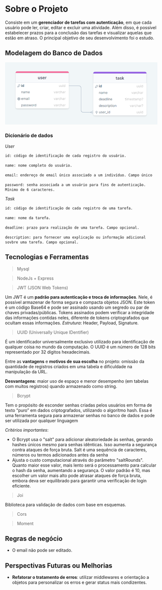 # Sobre o Projeto

Consiste em um **gerenciador de tarefas com autenticação**, em que cada usuário pode ler, criar, editar e excluir uma atividade. Além disso, é possível estabelecer prazos para a conclusão das tarefas e visualizar aquelas que estão em atraso. O principal objetivo de seu desenvolvimento foi o estudo.

## Modelagem do Banco de Dados
![Modelo conceitual do banco de dados](images/image.png)

### Dicionário de dados

*User*

```
id: código de identificação de cada registro do usuário.

name: nome completo do usuário.

email: endereço de email único associado a um indivíduo. Campo único

password: senha associada a um usuário para fins de autenticação. Mínimo de 6 caracteres.
```

*Task*

```
id: código de identificação de cada registro de uma tarefa.

name: nome da tarefa.

deadline: prazo para realização de uma tarefa. Campo opcional.

description: para fornecer uma explicação ou informação adicional sovbre uma tarefa. Campo opcional.

```

## Tecnologias e Ferramentas

> Mysql

> NodeJs + Express

> JWT (JSON Web Tokens)

Um JWT é um **padrão para autenticação e troca de informações**. Nele, é possível armazenar de forma segura e compacta objetos JSON. Este token é um código Base64 e pode ser assinado usando um segredo ou par de chaves privadas/públicas. Tokens assinados podem verificar a integridade das informações contidas neles, diferente de tokens criptografados que ocultam essas informações. *Estrutura*: Header, Payload, Signature.

> UUID (Universally Unique IDentifier)

É um identificador universalmente exclusivo utilizado para identificação de qualquer coisa no mundo da computação. O UUID é um número de 128 bits representado por 32 dígitos hexadecimais. 

Entre as **vantagens** e **motivos de sua escolha** no projeto: omissão da quantidade de registros criados em uma tabela e dificuldade na manipulação da URL. 

**Desvantagens**: maior uso de espaço e menor desempenho (em tabelas com muitos registros) quando armazenado como string.

> Bcrypt

Tem o propósito de esconder senhas criadas pelos usuários em forma de texto “puro” em dados criptografados, utilizando o algoritmo hash.  Essa é uma ferramenta segura para armazenar senhas no banco de dados e pode ser utilizada por qualquer linguagem

*Critérios importantes*: 
* O Bcrypt usa o "salt" para adicionar aleatoriedade às senhas, gerando hashes únicos mesmo para senhas idênticas. Isso aumenta a segurança contra ataques de força bruta. Salt é uma sequência de caracteres, números ou termos adicionados antes da senha
* Ajusta o custo computacional através do parâmetro "saltRounds". Quanto maior esse valor, mais lento será o processamento para calcular o hash da senha, aumentando a segurança. O valor padrão é 10, mas escolher um valor mais alto pode atrasar ataques de força bruta, embora deva ser equilibrado para garantir uma verificação de login eficiente.

> Joi

Biblioteca para validação de dados com base em esquemas.

> Cors


> Moment

## Regras de negócio

* O email não pode ser editado.

## Perspectivas Futuras ou Melhorias

* **Refatorar o tratamento de erros**: utilizar middlewares e orientação a objetos para personalizar os erros e gerar status mais condizentes.
